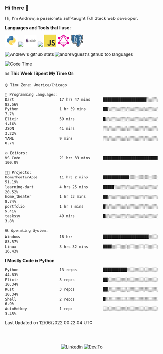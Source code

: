 ### Hi there 👋

Hi, I'm Andrew, a passionate self-taught Full Stack web developer.

**Languages and Tools that I use:**  

<code><img height="40" src="https://raw.githubusercontent.com/github/explore/80688e429a7d4ef2fca1e82350fe8e3517d3494d/topics/python/python.png"></code>
<code><img height="40" src="https://fastapi.tiangolo.com/img/logo-margin/logo-teal.png"></code>
<code><img height="40" src="https://raw.githubusercontent.com/github/explore/d106aa3f6fa091ab80ab5c8cf0d931baff3caaea/topics/elixir/elixir.png"></code>
<code><img height="40" src="https://img.stackshare.io/service/3262/-s9uoLIN.png"></code>
<code><img height="40" src="https://raw.githubusercontent.com/github/explore/80688e429a7d4ef2fca1e82350fe8e3517d3494d/topics/javascript/javascript.png"></code>
<code><img height="40" src="https://raw.githubusercontent.com/github/explore/5c058a388828bb5fde0bcafd4bc867b5bb3f26f3/topics/graphql/graphql.png"></code>
<code><img height="40" src="https://raw.githubusercontent.com/github/explore/80688e429a7d4ef2fca1e82350fe8e3517d3494d/topics/postgresql/postgresql.png"></code>

![Andrew's github stats](https://github-readme-stats.vercel.app/api?username=andrewguest&show_icons=true&theme=vue-dark&count_private=true)
<img height="180em" src="https://github-readme-stats.vercel.app/api/top-langs/?username=andrewguest&theme=vue-dark&layout=compact" alt="andrewguest's github top languages" />

<!--START_SECTION:waka-->
![Code Time](http://img.shields.io/badge/Code%20Time-1%2C148%20hrs%2053%20mins-blue)

📊 **This Week I Spent My Time On** 

```text
⌚︎ Time Zone: America/Chicago

💬 Programming Languages: 
Dart                     17 hrs 47 mins      ████████████████████░░░░░   82.56% 
Python                   1 hr 39 mins        ██░░░░░░░░░░░░░░░░░░░░░░░   7.7% 
Elixir                   59 mins             █░░░░░░░░░░░░░░░░░░░░░░░░   4.56% 
JSON                     41 mins             ░░░░░░░░░░░░░░░░░░░░░░░░░   3.22% 
YAML                     9 mins              ░░░░░░░░░░░░░░░░░░░░░░░░░   0.7%

🔥 Editors: 
VS Code                  21 hrs 33 mins      █████████████████████████   100.0%

🐱‍💻 Projects: 
HomeTheaterApps          11 hrs 2 mins       ████████████░░░░░░░░░░░░░   51.19% 
learning-dart            4 hrs 25 mins       █████░░░░░░░░░░░░░░░░░░░░   20.52% 
home_theater             1 hr 53 mins        ██░░░░░░░░░░░░░░░░░░░░░░░   8.74% 
portfolio                1 hr 9 mins         █░░░░░░░░░░░░░░░░░░░░░░░░   5.41% 
taskssy                  49 mins             █░░░░░░░░░░░░░░░░░░░░░░░░   3.8%

💻 Operating System: 
Windows                  18 hrs              █████████████████████░░░░   83.57% 
Linux                    3 hrs 32 mins       ████░░░░░░░░░░░░░░░░░░░░░   16.43%

```

**I Mostly Code in Python** 

```text
Python                   13 repos            ███████████░░░░░░░░░░░░░░   44.83% 
Elixir                   3 repos             ██░░░░░░░░░░░░░░░░░░░░░░░   10.34% 
Rust                     3 repos             ██░░░░░░░░░░░░░░░░░░░░░░░   10.34% 
Shell                    2 repos             █░░░░░░░░░░░░░░░░░░░░░░░░   6.9% 
AutoHotkey               1 repo              ░░░░░░░░░░░░░░░░░░░░░░░░░   3.45%

```



 Last Updated on 12/06/2022 00:22:04 UTC
<!--END_SECTION:waka-->

<br><br>
<p align="center">
   <a href="https://www.linkedin.com/in/andrew-guest-a891759a" target="_blank"><img src="https://img.shields.io/badge/LinkedIn-0077B5?style=for-the-badge&logo=linkedin&logoColor=white" alt="Linkedin"></a>
  <a href="https://dev.to/aguest" target="_blank"><img src="https://img.shields.io/badge/Dev.to-0A0A0A?style=for-the-badge&logo=dev%2Eto&logoColor=white" alt="Dev.To"></a>
</p>
